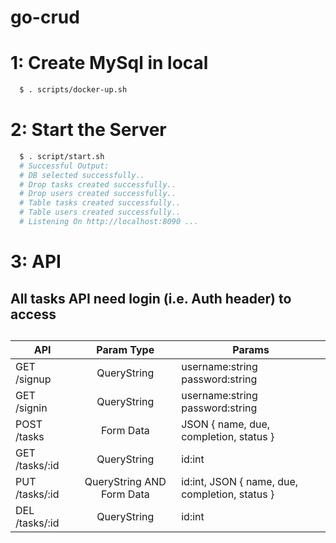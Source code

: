 # go-crud

# 1: Create MySql in local
```bash
  $ . scripts/docker-up.sh
```

# 2: Start the Server
```bash
  $ . script/start.sh
  # Successful Output: 
  # DB selected successfully..
  # Drop tasks created successfully..
  # Drop users created successfully..
  # Table tasks created successfully..
  # Table users created successfully..
  # Listening On http://localhost:8090 ...
```

# 3: API
## All tasks API need login (i.e. Auth header) to access
##
| API   |      Param Type      |  Params |
|----------|:-------------:|------|
| GET /signup | QueryString | username:string password:string |
| GET /signin | QueryString | username:string password:string |
| POST /tasks | Form Data | JSON { name, due, completion, status } |
| GET /tasks/:id | QueryString | id:int |
| PUT /tasks/:id | QueryString AND Form Data | id:int, JSON { name, due, completion, status }|
| DEL /tasks/:id | QueryString | id:int |
    